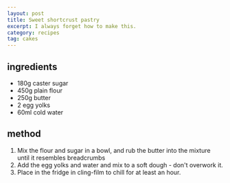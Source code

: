 ```yaml
---
layout: post
title: Sweet shortcrust pastry
excerpt: I always forget how to make this.
category: recipes
tag: cakes
---
```


ingredients
-----------

* 180g caster sugar
* 450g plain flour
* 250g butter
* 2 egg yolks
* 60ml cold water

method
------

1. Mix the flour and sugar in a bowl, and rub the butter into the mixture until it resembles breadcrumbs
2. Add the egg yolks and water and mix to a soft dough - don't overwork it.
3. Place in the fridge in cling-film to chill for at least an hour.
